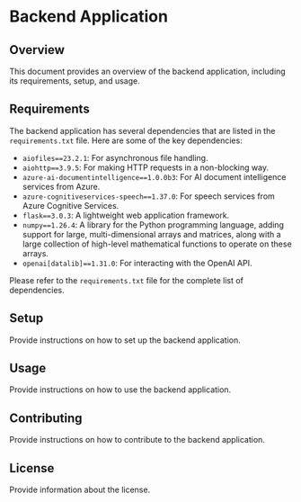 # Backend Application

## Overview
This document provides an overview of the backend application, including its requirements, setup, and usage.

## Requirements
The backend application has several dependencies that are listed in the `requirements.txt` file. Here are some of the key dependencies:

- `aiofiles==23.2.1`: For asynchronous file handling.
- `aiohttp==3.9.5`: For making HTTP requests in a non-blocking way.
- `azure-ai-documentintelligence==1.0.0b3`: For AI document intelligence services from Azure.
- `azure-cognitiveservices-speech==1.37.0`: For speech services from Azure Cognitive Services.
- `flask==3.0.3`: A lightweight web application framework.
- `numpy==1.26.4`: A library for the Python programming language, adding support for large, multi-dimensional arrays and matrices, along with a large collection of high-level mathematical functions to operate on these arrays.
- `openai[datalib]==1.31.0`: For interacting with the OpenAI API.

Please refer to the `requirements.txt` file for the complete list of dependencies.

## Setup
Provide instructions on how to set up the backend application.

## Usage
Provide instructions on how to use the backend application.

## Contributing
Provide instructions on how to contribute to the backend application.

## License
Provide information about the license.